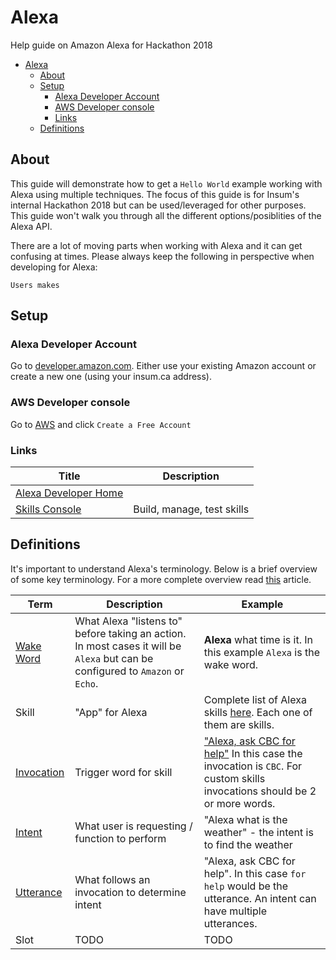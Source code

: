 # Alexa

Help guide on Amazon Alexa for Hackathon 2018

<!-- TOC -->

- [Alexa](#alexa)
  - [About](#about)
  - [Setup](#setup)
    - [Alexa Developer Account](#alexa-developer-account)
    - [AWS Developer console](#aws-developer-console)
    - [Links](#links)
  - [Definitions](#definitions)

<!-- /TOC -->

## About

This guide will demonstrate how to get a `Hello World` example working with Alexa using multiple techniques. The focus of this guide is for Insum's internal Hackathon 2018 but can be used/leveraged for other purposes. This guide won't walk you through all the different options/posiblities of the Alexa API.

There are a lot of moving parts when working with Alexa and it can get confusing at times. Please always keep the following in perspective when developing for Alexa:

```
Users makes 
```

## Setup

### Alexa Developer Account

Go to [developer.amazon.com](https://developer.amazon.com/). Either use your existing Amazon account or create a new one (using your insum.ca address).

### AWS Developer console

Go to [AWS](aws.amazon.com/free) and click `Create a Free Account` 




### Links

Title | Description
--- | ---
[Alexa Developer Home](https://developer.amazon.com/alexa) | 
[Skills Console](https://developer.amazon.com/alexa/console/ask) | Build, manage, test skills

## Definitions

It's important to understand Alexa's terminology. Below is a brief overview of some key terminology. For a more complete overview read [this](https://medium.com/@screenmedia/utterances-slots-and-skills-the-new-vocabulary-needed-to-develop-for-voice-7428bff4ed79) article.

Term | Description | Example
--- | --- | ---
[Wake Word](https://www.amazon.com/gp/help/customer/display.html?nodeId=201971890) | What Alexa "listens to" before taking an action. In most cases it will be `Alexa` but can be configured to `Amazon` or `Echo`. | **Alexa** what time is it. In this example `Alexa` is the wake word.
Skill | "App" for Alexa | Complete list of Alexa skills [here](https://www.amazon.com/b?node=13727921011). Each one of them are skills.
[Invocation](https://developer.amazon.com/docs/custom-skills/choose-the-invocation-name-for-a-custom-skill.html) | Trigger word for skill | ["Alexa, ask CBC for help"](https://www.amazon.com/gp/product/B07743SCXC?ref=skillrw_dsk_pnps_dp_2) In this case the invocation is `CBC`. For custom skills invocations should be 2 or more words.
[Intent](https://developer.amazon.com/docs/custom-skills/use-the-skill-builder-beta-to-define-intents-slots-and-dialogs.html#intents-and-slots) | What user is requesting / function to perform | "Alexa what is the weather" - the intent is to find the weather
[Utterance](https://developer.amazon.com/docs/custom-skills/best-practices-for-sample-utterances-and-custom-slot-type-values.html) | What follows an invocation to determine intent | "Alexa, ask CBC for help". In this case `for help` would be the utterance. An intent can have multiple utterances.
Slot | TODO | TODO
